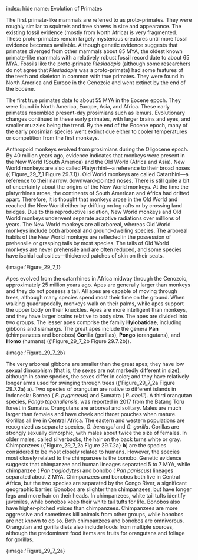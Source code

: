 index: hide
name: Evolution of Primates

The first primate-like mammals are referred to as proto-primates. They were roughly similar to squirrels and tree shrews in size and appearance. The existing fossil evidence (mostly from North Africa) is very fragmented. These proto-primates remain largely mysterious creatures until more fossil evidence becomes available. Although genetic evidence suggests that primates diverged from other mammals about 85 MYA, the oldest known primate-like mammals with a relatively robust fossil record date to about 65 MYA. Fossils like the proto-primate  *Plesiadapis* (although some researchers do not agree that  *Plesiadapis* was a proto-primate) had some features of the teeth and skeleton in common with true primates. They were found in North America and Europe in the Cenozoic and went extinct by the end of the Eocene.

The first true primates date to about 55 MYA in the Eocene epoch. They were found in North America, Europe, Asia, and Africa. These early primates resembled present-day prosimians such as lemurs. Evolutionary changes continued in these early primates, with larger brains and eyes, and smaller muzzles being the trend. By the end of the Eocene epoch, many of the early prosimian species went extinct due either to cooler temperatures or competition from the first monkeys.

Anthropoid monkeys evolved from prosimians during the Oligocene epoch. By 40 million years ago, evidence indicates that monkeys were present in the New World (South America) and the Old World (Africa and Asia). New World monkeys are also called Platyrrhini—a reference to their broad noses ({'Figure_29_7_1 Figure 29.7.1}). Old World monkeys are called Catarrhini—a reference to their narrow, downward-pointed noses. There is still quite a bit of uncertainty about the origins of the New World monkeys. At the time the platyrrhines arose, the continents of South American and Africa had drifted apart. Therefore, it is thought that monkeys arose in the Old World and reached the New World either by drifting on log rafts or by crossing land bridges. Due to this reproductive isolation, New World monkeys and Old World monkeys underwent separate adaptive radiations over millions of years. The New World monkeys are all arboreal, whereas Old World monkeys include both arboreal and ground-dwelling species. The arboreal habits of the New World monkeys are reflected in the possession of prehensile or grasping tails by most species. The tails of Old World monkeys are never prehensile and are often reduced, and some species have ischial callosities—thickened patches of skin on their seats.


{image:'Figure_29_7_1}
        

Apes evolved from the catarrhines in Africa midway through the Cenozoic, approximately 25 million years ago. Apes are generally larger than monkeys and they do not possess a tail. All apes are capable of moving through trees, although many species spend most their time on the ground. When walking quadrupedally, monkeys walk on their palms, while apes support the upper body on their knuckles. Apes are more intelligent than monkeys, and they have larger brains relative to body size. The apes are divided into two groups. The lesser apes comprise the family  **Hylobatidae**, including gibbons and siamangs. The great apes include the genera  **Pan** (chimpanzees and bonobos)  **Gorilla** (gorillas),  **Pongo** (orangutans), and  **Homo** (humans) ({'Figure_29_7_2b Figure 29.7.2b}).


{image:'Figure_29_7_2b}
        

The very arboreal gibbons are smaller than the great apes; they have low sexual dimorphism (that is, the sexes are not markedly different in size), although in some species, the sexes differ in color; and they have relatively longer arms used for swinging through trees ({'Figure_29_7_2a Figure 29.7.2a} **a**). Two species of orangutan are native to different islands in Indonesia: Borneo ( *P. pygmaeus*) and Sumatra ( *P. abelii*). A third orangutan species,  *Pongo tapanuliensis*, was reported in 2017 from the Batang Toru forest in Sumatra. Orangutans are arboreal and solitary. Males are much larger than females and have cheek and throat pouches when mature. Gorillas all live in Central Africa. The eastern and western populations are recognized as separate species,  *G. berengei* and  *G. gorilla*. Gorillas are strongly sexually dimorphic, with males about twice the size of females. In older males, called silverbacks, the hair on the back turns white or gray. Chimpanzees ({'Figure_29_7_2a Figure 29.7.2a} **b**) are the species considered to be most closely related to humans. However, the species most closely related to the chimpanzee is the bonobo. Genetic evidence suggests that chimpanzee and human lineages separated 5 to 7 MYA, while chimpanzee ( *Pan troglodytes*) and bonobo ( *Pan paniscus*) lineages separated about 2 MYA. Chimpanzees and bonobos both live in Central Africa, but the two species are separated by the Congo River, a significant geographic barrier. Bonobos are slighter than chimpanzees, but have longer legs and more hair on their heads. In chimpanzees, white tail tufts identify juveniles, while bonobos keep their white tail tufts for life. Bonobos also have higher-pitched voices than chimpanzees. Chimpanzees are more aggressive and sometimes kill animals from other groups, while bonobos are not known to do so. Both chimpanzees and bonobos are omnivorous. Orangutan and gorilla diets also include foods from multiple sources, although the predominant food items are fruits for orangutans and foliage for gorillas.


{image:'Figure_29_7_2a}
        
